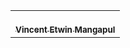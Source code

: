 <table>
  <tbody>
    <tr>
      <td align="center"><a href="https://github.com/Vincent4470/"><br /><sub><b>Vincent Etwin Mangapul</b></sub></a></td>
    </tr>
  </tbody>
</table>

